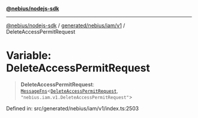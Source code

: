 [**@nebius/nodejs-sdk**](../../../../../README.md)

---

[@nebius/nodejs-sdk](../../../../../README.md) / [generated/nebius/iam/v1](../README.md) / DeleteAccessPermitRequest

# Variable: DeleteAccessPermitRequest

> **DeleteAccessPermitRequest**: [`MessageFns`](../../../../../runtime/protos/core/interfaces/MessageFns.md)\<[`DeleteAccessPermitRequest`](../interfaces/DeleteAccessPermitRequest.md), `"nebius.iam.v1.DeleteAccessPermitRequest"`\>

Defined in: src/generated/nebius/iam/v1/index.ts:2503
